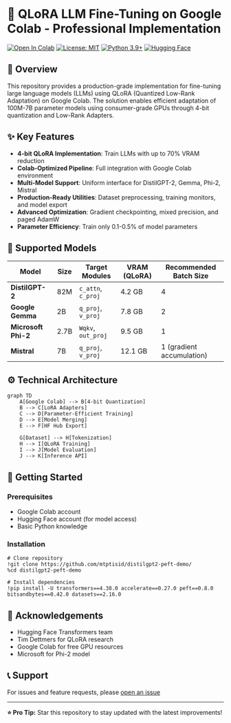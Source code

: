 # 🚀 QLoRA LLM Fine-Tuning on Google Colab - Professional Implementation

[![Open In Colab](https://colab.research.google.com/assets/colab-badge.svg)](https://colab.research.google.com/drive/1SIa3f7Q8EqMZol5OhWEUYNrnQ92wg65i#scrollTo=veMcZLPdeDK6)
[![License: MIT](https://img.shields.io/badge/License-MIT-yellow.svg)](https://opensource.org/licenses/MIT)
[![Python 3.9+](https://img.shields.io/badge/Python-3.9%2B-blue.svg)](https://www.python.org/downloads/)
[![Hugging Face](https://img.shields.io/badge/%F0%9F%A4%97-Hugging%20Face-yellow)](https://huggingface.co)

## 📖 Overview
This repository provides a production-grade implementation for fine-tuning large language models (LLMs) using QLoRA (Quantized Low-Rank Adaptation) on Google Colab. The solution enables efficient adaptation of 100M-7B parameter models using consumer-grade GPUs through 4-bit quantization and Low-Rank Adapters.

## ✨ Key Features
- **4-bit QLoRA Implementation**: Train LLMs with up to 70% VRAM reduction
- **Colab-Optimized Pipeline**: Full integration with Google Colab environment
- **Multi-Model Support**: Uniform interface for DistilGPT-2, Gemma, Phi-2, Mistral
- **Production-Ready Utilities**: Dataset preprocessing, training monitors, and model export
- **Advanced Optimization**: Gradient checkpointing, mixed precision, and paged AdamW
- **Parameter Efficiency**: Train only 0.1-0.5% of model parameters

## 🧠 Supported Models
| Model | Size | Target Modules | VRAM (QLoRA) | Recommended Batch Size |
|-------|------|----------------|--------------|------------------------|
| **DistilGPT-2** | 82M | `c_attn`, `c_proj` | 4.2 GB | 4 |
| **Google Gemma** | 2B | `q_proj`, `v_proj` | 7.8 GB | 2 |
| **Microsoft Phi-2** | 2.7B | `Wqkv`, `out_proj` | 9.5 GB | 1 |
| **Mistral** | 7B | `q_proj`, `v_proj` | 12.1 GB | 1 (gradient accumulation) |

## ⚙️ Technical Architecture
```mermaid
graph TD
    A[Google Colab] --> B[4-bit Quantization]
    B --> C[LoRA Adapters]
    C --> D[Parameter-Efficient Training]
    D --> E[Model Merging]
    E --> F[HF Hub Export]
    
    G[Dataset] --> H[Tokenization]
    H --> I[QLoRA Training]
    I --> J[Model Evaluation]
    J --> K[Inference API]
```

## 🚀 Getting Started

### Prerequisites
- Google Colab account
- Hugging Face account (for model access)
- Basic Python knowledge

### Installation
```
# Clone repository
!git clone https://github.com/mtptisid/distilgpt2-peft-demo/
%cd distilgpt2-peft-demo

# Install dependencies
!pip install -U transformers==4.38.0 accelerate==0.27.0 peft==0.8.0 bitsandbytes==0.42.0 datasets==2.16.0
```


## 🙏 Acknowledgements
- Hugging Face Transformers team
- Tim Dettmers for QLoRA research
- Google Colab for free GPU resources
- Microsoft for Phi-2 model

## 📞 Support
For issues and feature requests, please [open an issue](https://github.com/yourusername/qlora-colab-finetuning/issues)

---

**⭐ Pro Tip:** Star this repository to stay updated with the latest improvements!

